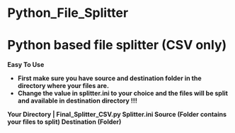# Python_File_Splitter
<h1>Python based file splitter (CSV only)</h1>

<b>Easy To Use<b>
  
  <ul>
    <li>First make sure you have source and destination folder in the directory where your files are.</li>
    <li>Change the value in splitter.ini to your choice and the files will be split and available in destination directory !!!</li>
  </ul>

Your Directory
|
Final_Splitter_CSV.py
Splitter.ini
Source (Folder contains your files to split)
 Destination (Folder)
